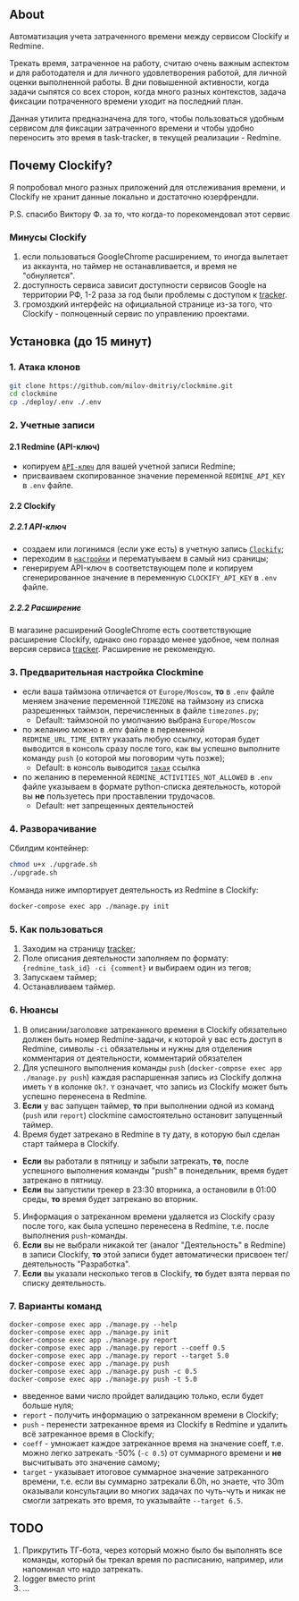 ## About
Автоматизация учета затраченного времени между сервисом Clockify и Redmine.

Трекать время, затраченное на работу, считаю очень важным аспектом и для работодателя и для личного удовлетворения работой, для личной оценки выполненной работы. В дни повышенной активности, когда задачи сыпятся со всех сторон, когда много разных контекстов, задача фиксации потраченного времени уходит на последний план.

Данная утилита предназначена для того, чтобы пользоваться удобным сервисом для фиксации затраченного времени и чтобы удобно переносить это время в task-tracker, в текущей реализации - Redmine.

## Почему Clockify?
Я попробовал много разных приложений для отслеживания времени, и Clockify не хранит данные локально и достаточно юзерфрендли.

P.S. спасибо Виктору Ф. за то, что когда-то порекомендовал этот сервис

### Минусы Clockify
1. если пользоваться GoogleChrome расширением, то иногда вылетает из аккаунта, но таймер не останавливается, и время не "обнуляется".
2. доступность сервиса зависит доступности сервисов Google на территории РФ, 1-2 раза за год были проблемы с доступом к [tracker](https://app.clockify.me/tracker).
3. громоздкий интерфейс на официальной странице из-за того, что Clockify - полноценный сервис по управлению проектами.

## Установка (до 15 минут)

### 1. Атака клонов
```bash
git clone https://github.com/milov-dmitriy/clockmine.git
cd clockmine
cp ./deploy/.env ./.env
```

### 2. Учетные записи
#### 2.1 Redmine (API-ключ)
- копируем [`API-ключ`](https://redmine.sbps.ru/my/api_key) для вашей учетной записи Redmine;
- присваиваем скопированное значение переменной `REDMINE_API_KEY` в `.env` файле.
#### 2.2 Clockify
##### 2.2.1 API-ключ
- создаем или логинимся (если уже есть) в учетную запись [`Clockify`](https://app.clockify.me/en/login);
- переходим в [`настройки`](https://app.clockify.me/user/settings) и перематуываем в самый низ сраницы;
- генерируем API-ключ в соответствующем поле и копируем сгенерированное значение в переменную `CLOCKIFY_API_KEY` в `.env` файле.
##### 2.2.2 Расширение
В магазине расширений GoogleChrome есть соответствующие расширение Clockify, однако оно гораздо менее удобное, чем полная версия сервиса [tracker](https://app.clockify.me/tracker). Расширение не рекомендую.

### 3. Предварительная настройка Clockmine
- если ваша таймзона отличается от `Europe/Moscow`, **то** в `.env` файле меняем значение переменной `TIMEZONE` на таймзону из списка разрешенных таймзон, перечисленных в файле `timezones.py`;
  * Default: таймзоной по умолчанию выбрана `Europe/Moscow`
- по желанию можно в .env файле в переменной `REDMINE_URL_TIME_ENTRY` указать любую ссылку, которая будет выводится в консоль сразу после того, как вы успешно выполните команду `push` (о которой мы поговорим чуть позже);
  * Default: в консоль выводится [`такая`](https://redmine.sbps.ru/time_entries?utf8=%E2%9C%93&set_filter=1&sort=spent_on%3Adesc&f%5B%5D=spent_on&op%5Bspent_on%5D=w&f%5B%5D=user_id&op%5Buser_id%5D=%3D&v%5Buser_id%5D%5B%5D=me&f%5B%5D=&c%5B%5D=created_on&c%5B%5D=hours&c%5B%5D=activity&c%5B%5D=user&c%5B%5D=project&c%5B%5D=issue&group_by=spent_on&t%5B%5D=hours&t%5B%5D=) ссылка
- по желанию в переменной `REDMINE_ACTIVITIES_NOT_ALLOWED` в `.env` файле указываем в формате python-списка деятельность, которой вы **не** пользуетесь при проставлении трудочасов.
  * Default: нет запрещенных деятельностей

### 4. Разворачивание
Сбилдим контейнер:
```bash
chmod u+x ./upgrade.sh
./upgrade.sh
```
Команда ниже импортирует деятельность из Redmine в Clockify:
```bash
docker-compose exec app ./manage.py init
```

### 5. Как пользоваться
1. Заходим на страницу [tracker](https://app.clockify.me/tracker);
2. Поле описания деятельности заполняем по формату: `{redmine_task_id} -ci {comment}` и выбираем один из тегов;
4. Запускаем таймер;
5. Останавливаем таймер.

### 6. Нюансы
1. В описании/заголовке затреканного времени в Clockify обязательно должен быть номер Redmine-задачи, к которой у вас есть доступ в Redmine, символы `-ci` обязательны и нужны для отделения комментария от деятельности, комментарий обязателен
2. Для успешного выполнения команды `push` (`docker-compose exec app ./manage.py push`) каждая распаршенная запись из Clockify должна иметь `Y` в колонке `Ok?`. `Y` означает, что запись из Clockify может быть успешно перенесена в Redmine.
3. **Если** у вас запущен таймер, **то** при выполнении одной из команд (`push` или `report`) clockmine самостоятельно остановит запущенный таймер.
4. Время будет затрекано в Redmine в ту дату, в которую был сделан старт таймера в Clockify.
- **Если** вы работали в пятницу и забыли затрекать, **то**, после успешного выполнения команды "push" в понедельник, время будет затрекано в пятницу.
- **Если** вы запустили трекер в 23:30 вторника, а остановили в 01:00 среды, **то** время будет затрекано во вторник.
5. Информация о затреканном времени удаляется из Clockify сразу после того, как была успешно перенесена в Redmine, т.е. после выполнения `push`-команды.
6. **Если** вы не выбрали никакой тег (аналог "Деятельность" в Redmine) в записи Clockify, **то** этой записи будет автоматически присвоен тег/деятельность "Разработка".
7. **Если** вы указали несколько тегов в Clockify, **то** будет взята первая по списку деятельность.

### 7. Варианты команд
```
docker-compose exec app ./manage.py --help
docker-compose exec app ./manage.py init
docker-compose exec app ./manage.py report
docker-compose exec app ./manage.py report --coeff 0.5
docker-compose exec app ./manage.py report --target 5.0
docker-compose exec app ./manage.py push
docker-compose exec app ./manage.py push -c 0.5
docker-compose exec app ./manage.py push -t 5.0
```
- введенное вами число пройдет валидацию только, если будет больше нуля;
- `report` - получить информацию о затреканном времени в Clockify;
- `push` - перенести затреканное время из Clockify в Redmine и удалить всё затреканное время в Clockify;
- `coeff` - умножает каждое затреканное время на значение coeff, т.е. можно легко затрекать -50% (`-с 0.5`) от суммарного времени и **не** высчитывать это значение самому;
- `target` - указывает итоговое суммарное значение затреканного времени, т.е. если вы суммарно затрекали 6.0h, но знаете, что 30m оказывали консультации во многих задачах по чуть-чуть и никак не смогли затрекать это время, то указывайте `--target 6.5`.

## TODO
1. Прикрутить ТГ-бота, через который можно было бы выполнять все команды, который бы трекал время по расписанию, например, или напоминал что надо затрекать.
2. logger вместо print
3. ...
